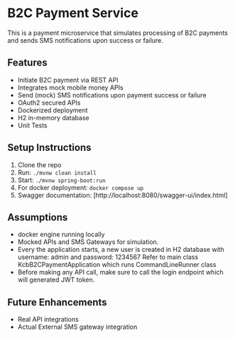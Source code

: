 # B2C Payment Service

This is a payment microservice that simulates processing of  B2C payments and sends SMS notifications upon success or failure.

## Features
- Initiate B2C payment via REST API
- Integrates mock mobile money APIs
- Send (mock) SMS notifications upon payment success or failure
- OAuth2 secured APIs
- Dockerized deployment
- H2 in-memory database
- Unit Tests

## Setup Instructions

1. Clone the repo
2. Run: `./mvnw clean install`
3. Start: `./mvnw spring-boot:run`
4. For docker deployment: `docker compose up`
5. Swagger documentation: [http://localhost:8080/swagger-ui/index.html]

## Assumptions
- docker engine running locally
- Mocked  APIs and SMS Gateways for simulation.
- Every the application starts, a new user is created in H2 database with username: admin and password: 1234567
   Refer to main class KcbB2CPaymentApplication which runs CommandLineRunner class
- Before making any API call, make sure to call the login endpoint which will generated JWT token.

## Future Enhancements

- Real API integrations
- Actual External SMS gateway integration

